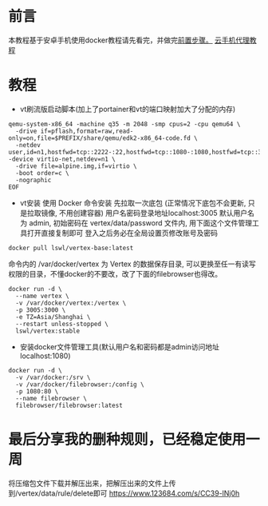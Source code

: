 # 前言
本教程基于安卓手机使用docker教程请先看完，并做完[前置步骤。](https://blog.050802.xyz/post/an-zhuo-shou-ji-shi-yong-docker-jiao-cheng.html)
[云手机代理教程](https://vip.123pan.cn/1681970/ymjew503t0l000d7w32x77t3xl96wk0uDIQ1DIr0Dcx2DIry.jpg)
# 教程
* vt刷流版启动脚本(加上了portainer和vt的端口映射加大了分配的内存)
```
qemu-system-x86_64 -machine q35 -m 2048 -smp cpus=2 -cpu qemu64 \
  -drive if=pflash,format=raw,read-only=on,file=$PREFIX/share/qemu/edk2-x86_64-code.fd \
  -netdev user,id=n1,hostfwd=tcp::2222-:22,hostfwd=tcp::1080-:1080,hostfwd=tcp::3005-:3005,hostfwd=tcp::9000-:9000 -device virtio-net,netdev=n1 \
  -drive file=alpine.img,if=virtio \
  -boot order=c \
  -nographic
EOF
```
* vt安装
使用 Docker 命令安装
先拉取一次底包 (正常情况下底包不会更新, 只是拉取镜像, 不用创建容器)
用户名密码登录地址localhost:3005
默认用户名为 admin, 初始密码在 vertex/data/password 文件内, 用下面这个文件管理工具打开直接复制即可 登入之后务必在全局设置页修改账号及密码
```
docker pull lswl/vertex-base:latest
```
命令内的 /var/docker/vertex 为 Vertex 的数据保存目录, 可以更换至任一有读写权限的目录，不懂docker的不要改，改了下面的filebrowser也得改。
```
docker run -d \
  --name vertex \
  -v /var/docker/vertex:/vertex \
  -p 3005:3000 \
  -e TZ=Asia/Shanghai \
  --restart unless-stopped \
  lswl/vertex:stable
```
* 安装docker文件管理工具(默认用户名和密码都是admin访问地址localhost:1080)
```
docker run -d \
  -v /var/docker:/srv \
  -v /var/docker/filebrowser:/config \
  -p 1080:80 \
  --name filebrowser \
  filebrowser/filebrowser:latest
```
# 最后分享我的删种规则，已经稳定使用一周
将压缩包文件下载并解压出来，把解压出来的文件上传到/vertex/data/rule/delete即可
https://www.123684.com/s/CC39-lNj0h